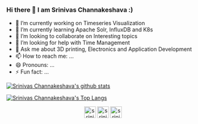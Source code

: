 ### Hi there 👋 I am Srinivas Channakeshava :)

- 🔭 I’m currently working on Timeseries Visualization
- 🌱 I’m currently learning Apache Solr, InfluxDB and K8s
- 👯 I’m looking to collaborate on Interesting topics
- 🤔 I’m looking for help with Time Management
- 💬 Ask me about 3D printing, Electronics and Application Development
- 📫 How to reach me: ...
- 😄 Pronouns: ...
- ⚡ Fun fact: ...

[![Srinivas Channakeshava's github stats](https://github-readme-stats.vercel.app/api?username=srinivaschannakeshava&count_private=true&show_icons=true)]()

[![Srinivas Channakeshava's Top Langs](https://github-readme-stats.vercel.app/api/top-langs/?username=srinivaschannakeshava&layout=compact)]()


<p align="center">
<a href="https://twitter.com/srinivasgowda_c" target="blank"><img align="center" src="https://cdn.jsdelivr.net/npm/simple-icons@3.0.1/icons/twitter.svg" alt="srinivaschannakeshava" height="30" width="30" /></a>
<a href="https://linkedin.com/in/srinivas-channakeshava-517a3161" target="blank"><img align="center" src="https://cdn.jsdelivr.net/npm/simple-icons@3.0.1/icons/linkedin.svg" alt="srinivaschannakeshava" height="30" width="30" /></a>
<a href="https://www.instagram.com/srini_machinist/" target="blank"><img align="center" src="https://cdn.jsdelivr.net/npm/simple-icons@3.0.1/icons/instagram.svg" alt="srinivaschannakeshava" height="30" width="30" /></a>
</p>
